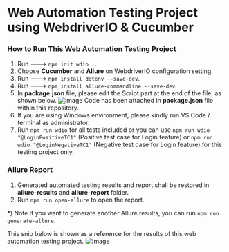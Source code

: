 # Web Automation Testing Project using WebdriverIO & Cucumber

### How to Run This Web Automation Testing Project
1. Run ---> `npm init wdio .`.
2. Choose **Cucumber** and **Allure** on WebdriverIO configuration setting.
3. Run ---> `npm install dotenv --save-dev`.
4. Run ---> `npm install allure-commandline --save-dev`.
5. In **package.json** file, please edit the Script part at the end of the file, as shown below.
![image](https://github.com/riandinia/DS_Sesi10_AnggityaRiandini/assets/159536290/7f844def-dfd8-4dde-9f58-ef2a2a32fab8)
Code has been attached in **package.json** file within this repository. 
6. If you are using Windows environment, please kindly run VS Code / terminal as administrator.
7. Run `npm run wdio` for all tests included or you can use `npm run wdio "@LoginPositiveTC1"` (Positive test case for Login feature) or `npm run wdio "@LoginNegativeTC1"` (Negative test case for Login feature) for this testing project only.



### Allure Report
1. Generated automated testing results and report shall be restored in **allure-results** and **allure-report** folder.
2. Run `npm run open-allure` to open the report.

*) Note
If you want to generate another Allure results, you can run `npm run generate-allure`. 

This snip below is shown as a reference for the results of this web automation testing project. 
![image](https://github.com/riandinia/DS_Sesi10_AnggityaRiandini/assets/159536290/d19eeb46-ae14-4ea4-b4b0-4020894480b1)
